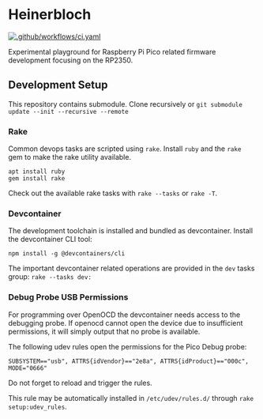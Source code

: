 # Heinerbloch

[![.github/workflows/ci.yaml](https://github.com/MatzeS/heinerbloch/actions/workflows/ci.yaml/badge.svg?branch=main&event=push)](https://github.com/MatzeS/heinerbloch/actions/workflows/ci.yaml)

Experimental playground for Raspberry Pi Pico related firmware development focusing on the RP2350.

## Development Setup
This repository contains submodule. Clone recursively or `git submodule update --init --recursive --remote`

### Rake
Common devops tasks are scripted using `rake`.
Install `ruby` and the `rake` gem to make the rake utility available.
```
apt install ruby
gem install rake
```

Check out the available rake tasks with `rake --tasks` or `rake -T`.

### Devcontainer
The development toolchain is installed and bundled as devcontainer.
Install the devcontainer CLI tool:
```
npm install -g @devcontainers/cli
```
The important devcontainer related operations are provided in the `dev` tasks group: `rake --tasks dev:`


### Debug Probe USB Permissions
For programming over OpenOCD the devcontainer needs access to the debugging probe.
If openocd cannot open the device due to insufficient permissions, it will simply output that no probe is available.

The following udev rules open the permissions for the Pico Debug probe:
```
SUBSYSTEM=="usb", ATTRS{idVendor}=="2e8a", ATTRS{idProduct}=="000c", MODE="0666"
```
Do not forget to reload and trigger the rules.

This rule may be automatically installed in `/etc/udev/rules.d/` through `rake setup:udev_rules`.
